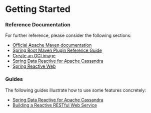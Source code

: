 # Getting Started

### Reference Documentation
For further reference, please consider the following sections:

* [Official Apache Maven documentation](https://maven.apache.org/guides/index.html)
* [Spring Boot Maven Plugin Reference Guide](https://docs.spring.io/spring-boot/docs/2.6.7/maven-plugin/reference/html/)
* [Create an OCI image](https://docs.spring.io/spring-boot/docs/2.6.7/maven-plugin/reference/html/#build-image)
* [Spring Data Reactive for Apache Cassandra](https://docs.spring.io/spring-boot/docs/2.6.7/reference/htmlsingle/#boot-features-cassandra)
* [Spring Reactive Web](https://docs.spring.io/spring-boot/docs/2.6.7/reference/htmlsingle/#web.reactive)

### Guides
The following guides illustrate how to use some features concretely:

* [Spring Data Reactive for Apache Cassandra](https://spring.io/guides/gs/accessing-data-cassandra/)
* [Building a Reactive RESTful Web Service](https://spring.io/guides/gs/reactive-rest-service/)


